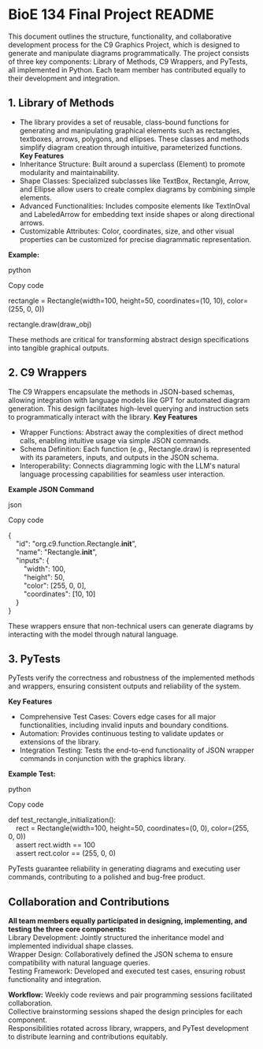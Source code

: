 # BioE 134 Final Project README

This document outlines the structure, functionality, and collaborative development process for the C9 Graphics Project, which is designed to generate and manipulate diagrams programmatically. The project consists of three key components: Library of Methods, C9 Wrappers, and PyTests, all implemented in Python. Each team member has contributed equally to their development and integration.

## 1. Library of Methods
- The library provides a set of reusable, class-bound functions for generating and manipulating graphical elements such as rectangles, textboxes, arrows, polygons, and ellipses. These classes and methods simplify diagram creation through intuitive, parameterized functions.
**Key Features**
- Inheritance Structure: Built around a superclass (Element) to promote modularity and maintainability.
- Shape Classes: Specialized subclasses like TextBox, Rectangle, Arrow, and Ellipse allow users to create complex diagrams by combining simple elements.
- Advanced Functionalities: Includes composite elements like TextInOval and LabeledArrow for embedding text inside shapes or along directional arrows.
- Customizable Attributes: Color, coordinates, size, and other visual properties can be customized for precise diagrammatic representation.

**Example:**

python

Copy code

rectangle = Rectangle(width=100, height=50, coordinates=(10, 10), color=(255, 0, 0))

rectangle.draw(draw_obj)

These methods are critical for transforming abstract design specifications into tangible graphical outputs.

## 2. C9 Wrappers
The C9 Wrappers encapsulate the methods in JSON-based schemas, allowing integration with language models like GPT for automated diagram generation. This design facilitates high-level querying and instruction sets to programmatically interact with the library.
**Key Features**

- Wrapper Functions: Abstract away the complexities of direct method calls, enabling intuitive usage via simple JSON commands.
- Schema Definition: Each function (e.g., Rectangle.draw) is represented with its parameters, inputs, and outputs in the JSON schema.
- Interoperability: Connects diagramming logic with the LLM's natural language processing capabilities for seamless user interaction.

**Example JSON Command**
  
json

Copy code

{<br>
&nbsp;&nbsp;&nbsp;&nbsp;"id": "org.c9.function.Rectangle.__init__",<br>
&nbsp;&nbsp;&nbsp;&nbsp;"name": "Rectangle.__init__",<br>
&nbsp;&nbsp;&nbsp;&nbsp;"inputs": {<br>
&nbsp;&nbsp;&nbsp;&nbsp;&nbsp;&nbsp;&nbsp;&nbsp;"width": 100,<br>
&nbsp;&nbsp;&nbsp;&nbsp;&nbsp;&nbsp;&nbsp;&nbsp;"height": 50,<br>
&nbsp;&nbsp;&nbsp;&nbsp;&nbsp;&nbsp;&nbsp;&nbsp;"color": [255, 0, 0],<br>
&nbsp;&nbsp;&nbsp;&nbsp;&nbsp;&nbsp;&nbsp;&nbsp;"coordinates": [10, 10]<br>
&nbsp;&nbsp;&nbsp;&nbsp;}<br>
  }<br>

These wrappers ensure that non-technical users can generate diagrams by interacting with the model through natural language.

## 3. PyTests

PyTests verify the correctness and robustness of the implemented methods and wrappers, ensuring consistent outputs and reliability of the system.

**Key Features**

- Comprehensive Test Cases: Covers edge cases for all major functionalities, including invalid inputs and boundary conditions.
- Automation: Provides continuous testing to validate updates or extensions of the library.
- Integration Testing: Tests the end-to-end functionality of JSON wrapper commands in conjunction with the graphics library.
  
**Example Test:**

python

Copy code

def test_rectangle_initialization():<br>
&nbsp;&nbsp;&nbsp;&nbsp;rect = Rectangle(width=100, height=50, coordinates=(0, 0), color=(255, 0, 0))<br>
&nbsp;&nbsp;&nbsp;&nbsp;assert rect.width == 100<br>
&nbsp;&nbsp;&nbsp;&nbsp;assert rect.color == (255, 0, 0)<br>

PyTests guarantee reliability in generating diagrams and executing user commands, contributing to a polished and bug-free product.

## Collaboration and Contributions
**All team members equally participated in designing, implementing, and testing the three core components:**<br>
Library Development: Jointly structured the inheritance model and implemented individual shape classes.<br>
Wrapper Design: Collaboratively defined the JSON schema to ensure compatibility with natural language queries.<br>
Testing Framework: Developed and executed test cases, ensuring robust functionality and integration.<br>

**Workflow:**
Weekly code reviews and pair programming sessions facilitated collaboration.<br>
Collective brainstorming sessions shaped the design principles for each component.<br>
Responsibilities rotated across library, wrappers, and PyTest development to distribute learning and contributions equitably.<br>

